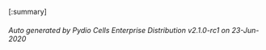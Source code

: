 






[:summary]

###### Auto generated by Pydio Cells Enterprise Distribution v2.1.0-rc1 on 23-Jun-2020
